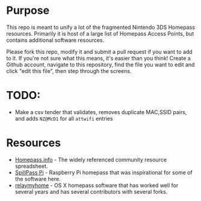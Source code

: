 # Purpose
This repo is meant to unify a lot of the fragmented Nintendo 3DS Homepass resources.  Primarily it is host of a large list of Homepass Access Points, but contains additional software resources.

Please fork this repo, modify it and submit a pull request if you want to add to it.  If you're not sure what this means, it's easier than you think!  Create a Github account, navigate to this repository, find the file you want to edit and click "edit this file", then step through the screens.

# TODO:
- Make a csv tender that validates, removes duplicate MAC,SSID pairs, and adds `NZ@McD1` for all `attwifi` entries

# Resources

- [Homepass.info](http://homepass.info) - The widely referenced community resource spreadsheet.
- [SpillPass Pi](http://www.spillmonkey.com/?page_id=5) - Raspberry Pi homepass that was inspirational for some of the software here.
- [relaymyhome](https://github.com/taintedzodiac/relaymyhome) - OS X homepass software that has worked well for several years and has several contributors with several forks.
